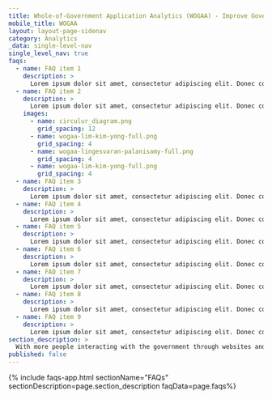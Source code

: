 ```yaml
---
title: Whole-of-Government Application Analytics (WOGAA) - Improve Government Services with Data
mobile_title: WOGAA
layout: layout-page-sidenav
category: Analytics
_data: single-level-nav
single_level_nav: true
faqs:
  - name: FAQ item 1
    description: >
      Lorem ipsum dolor sit amet, consectetur adipiscing elit. Donec congue id turpis vel malesuada. Proin sit amet augue at magna commodo tincidunt vel eu odio. Etiam eros felis, cursus sagittis rutrum eget, commodo eu lectus. Maecenas facilisis vestibulum mattis. Nullam luctus dui iaculis ex ullamcorper interdum. Pellentesque magna nisl, maximus quis mollis vel, fermentum non ante.
  - name: FAQ item 2
    description: >
      Lorem ipsum dolor sit amet, consectetur adipiscing elit. Donec congue id turpis vel malesuada. Proin sit amet augue at magna commodo tincidunt vel eu odio. Etiam eros felis, cursus sagittis rutrum eget, commodo eu lectus. Maecenas facilisis vestibulum mattis. Nullam luctus dui iaculis ex ullamcorper interdum. Pellentesque magna nisl, maximus quis mollis vel, fermentum non ante.
    images:
      - name: circulur_diagram.png
        grid_spacing: 12
      - name: wogaa-lim-kim-yong-full.png
        grid_spacing: 4
      - name: wogaa-lingesvaran-palanisamy-full.png
        grid_spacing: 4
      - name: wogaa-lim-kim-yong-full.png
        grid_spacing: 4
  - name: FAQ item 3    
    description: >
      Lorem ipsum dolor sit amet, consectetur adipiscing elit. Donec congue id turpis vel malesuada. Proin sit amet augue at magna commodo tincidunt vel eu odio. Etiam eros felis, cursus sagittis rutrum eget, commodo eu lectus. Maecenas facilisis vestibulum mattis. Nullam luctus dui iaculis ex ullamcorper interdum. Pellentesque magna nisl, maximus quis mollis vel, fermentum non ante.
  - name: FAQ item 4
    description: >
      Lorem ipsum dolor sit amet, consectetur adipiscing elit. Donec congue id turpis vel malesuada. Proin sit amet augue at magna commodo tincidunt vel eu odio. Etiam eros felis, cursus sagittis rutrum eget, commodo eu lectus. Maecenas facilisis vestibulum mattis. Nullam luctus dui iaculis ex ullamcorper interdum. Pellentesque magna nisl, maximus quis mollis vel, fermentum non ante.
  - name: FAQ item 5
    description: >
      Lorem ipsum dolor sit amet, consectetur adipiscing elit. Donec congue id turpis vel malesuada. Proin sit amet augue at magna commodo tincidunt vel eu odio. Etiam eros felis, cursus sagittis rutrum eget, commodo eu lectus. Maecenas facilisis vestibulum mattis. Nullam luctus dui iaculis ex ullamcorper interdum. Pellentesque magna nisl, maximus quis mollis vel, fermentum non ante.
  - name: FAQ item 6
    description: >
      Lorem ipsum dolor sit amet, consectetur adipiscing elit. Donec congue id turpis vel malesuada. Proin sit amet augue at magna commodo tincidunt vel eu odio. Etiam eros felis, cursus sagittis rutrum eget, commodo eu lectus. Maecenas facilisis vestibulum mattis. Nullam luctus dui iaculis ex ullamcorper interdum. Pellentesque magna nisl, maximus quis mollis vel, fermentum non ante.
  - name: FAQ item 7
    description: >
      Lorem ipsum dolor sit amet, consectetur adipiscing elit. Donec congue id turpis vel malesuada. Proin sit amet augue at magna commodo tincidunt vel eu odio. Etiam eros felis, cursus sagittis rutrum eget, commodo eu lectus. Maecenas facilisis vestibulum mattis. Nullam luctus dui iaculis ex ullamcorper interdum. Pellentesque magna nisl, maximus quis mollis vel, fermentum non ante.
  - name: FAQ item 8
    description: >
      Lorem ipsum dolor sit amet, consectetur adipiscing elit. Donec congue id turpis vel malesuada. Proin sit amet augue at magna commodo tincidunt vel eu odio. Etiam eros felis, cursus sagittis rutrum eget, commodo eu lectus. Maecenas facilisis vestibulum mattis. Nullam luctus dui iaculis ex ullamcorper interdum. Pellentesque magna nisl, maximus quis mollis vel, fermentum non ante.
  - name: FAQ item 9
    description: >
      Lorem ipsum dolor sit amet, consectetur adipiscing elit. Donec congue id turpis vel malesuada. Proin sit amet augue at magna commodo tincidunt vel eu odio. Etiam eros felis, cursus sagittis rutrum eget, commodo eu lectus. Maecenas facilisis vestibulum mattis. Nullam luctus dui iaculis ex ullamcorper interdum. Pellentesque magna nisl, maximus quis mollis vel, fermentum non ante.
section_description: >
  With more people interacting with the government through websites and mobile applications, it becomes increasingly important for the government to understand the user experience and impact of its digital services. This inspired the creation of WOGAA.
published: false
---
```


{% include faqs-app.html sectionName="FAQs" sectionDescription=page.section_description faqData=page.faqs%}
